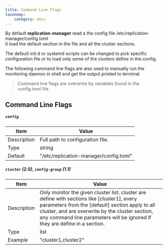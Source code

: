 ```yaml
---
title: Command Line Flags
taxonomy:
    category: docs
---
```


By default **replication-manager** read a the config file  /etc/replication-manager/config.toml  
It load the default section in the file and all the cluster sections.

The default init.d or systemd scripts can be changed to pick specific configuration file or to load only some of the clusters define in the config.     

The following command line flags are also used to manually run the monitoring daemon in shell and get the output printed to terminal.  

> Command line flags are overwrite by variables found in the config.toml file.

## Command Line Flags

##### `config`

| Item | Value |
| ---- | ----- |
| Description | Full path to configuration file. |
| Type | string |
| Default | "/etc/replication-manager/config.toml" |

##### `cluster` (2.0), `config-group` (1.1)

| Item | Value |
| ---- | ----- |
| Description | Only monitor the given cluster list. cluster are define with sections like [cluster1], every parameters from the [default] section apply to all cluster, and are overwrite by the cluster section, any command line parameters will be ignored if they are define in a section.  |
| Type | list |
| Example | "cluster1,cluster2" |

